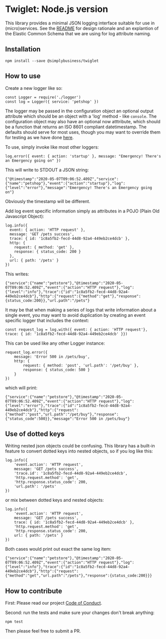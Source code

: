 # Twiglet: Node.js version

This library provides a minimal JSON logging interface suitable for use in (micro)services. See the [README](../README.md) for design rationale and an explantion of the Elastic Common Schema that we are using for log attribute naming.

## Installation

    npm install --save @simplybusiness/twiglet

## How to use

Create a new logger like so:

    const Logger = require('./logger')
    const log = Logger({ service: 'petshop' })

The logger may be passed in the configuration object an optional output attribute which should be an object with a 'log' method - like `console`. The configuration object may also have an optional now atttribute, which should be a function that returns an ISO 8601 compliant datetimestamp. The defaults should serve for most uses, though you may want to override them for testing as we have done [here](./spec/logger-spec.js).

To use, simply invoke like most other loggers:

    log.error({ event: { action: 'startup' }, message: "Emergency! There's an Emergency going on" })

This will write to STDOUT a JSON string:

    {"@timestamp":"2020-05-07T09:06:52.409Z","service":{"name":"petshop"},"event":{"action":"startup"},"log":{"level":"error"},"message":"Emergency! There's an Emergency going on"}

Obviously the timestamp will be different.

Add log event specific information simply as attributes in a POJO (Plain Old Javascript Object):

    log.info({
      event: { action: 'HTTP request' },
      message: 'GET /pets success',
      trace: { id: '1c8a5fb2-fecd-44d8-92a4-449eb2ce4dcb' },
      http: {
        request: { method: 'get' },
        response: { status_code: 200 }
      },
      url: { path: '/pets' }
    })

This writes:

    {"service":{"name":"petstore"},"@timestamp":"2020-05-07T09:06:52.409Z","event":{"action":"HTTP request"},"log":{"level":"info"},"trace":{"id":"1c8a5fb2-fecd-44d8-92a4-449eb2ce4dcb"},"http":{"request":{"method":"get"},"response":{status_code:200}},"url.path":"/pets"}

It may be that when making a series of logs that write information about a single event, you may want to avoid duplication by creating an event specific logger that includes the context:

    const request_log = log.with({ event: { action: 'HTTP request'}, trace: { id: '1c8a5fb2-fecd-44d8-92a4-449eb2ce4dcb' }})

This can be used like any other Logger instance:

    request_log.error({
        message: 'Error 500 in /pets/buy',
        http: {
            request: { method: 'post', 'url.path': '/pet/buy' },
            response: { status_code: 500 }
        }
    })

which will print:

    {"service":{"name":"petstore"},"@timestamp":"2020-05-07T09:06:52.409Z","event":{"action":"HTTP request"},"log":{"level":"error"},"trace":{"id":"1c8a5fb2-fecd-44d8-92a4-449eb2ce4dcb"},"http":{"request":{"method":"post","url.path":"/pet/buy"},"response":{"status_code":500}},"message":"Error 500 in /pets/buy"}

## Use of dotted keys

Writing nested json objects could be confusing. This library has a built-in feature to convert dotted keys into nested objects, so if you log like this:

    log.info({ 
        'event.action': 'HTTP request',
        message: 'GET /pets success',
        'trace.id': '1c8a5fb2-fecd-44d8-92a4-449eb2ce4dcb',
        'http.request.method': 'get',
        'http.response.status_code': 200,
        'url.path': '/pets'
    })

or mix between dotted keys and nested objects:

    log.info({
        'event.action': 'HTTP request',
        message: 'GET /pets success',
        trace: { id: '1c8a5fb2-fecd-44d8-92a4-449eb2ce4dcb' },
        'http.request.method': 'get',
        'http.response.status_code': 200,
        url: { path: '/pets' }
    })

Both cases would print out exact the same log item:

    {"service":{"name":"petstore"},"@timestamp":"2020-05-07T09:06:52.409Z","event":{"action":"HTTP request"},"log":{"level":"info"},"trace":{"id":"1c8a5fb2-fecd-44d8-92a4-449eb2ce4dcb"},"http":{"request":{"method":"get","url.path":"/pets"},"response":{status_code:200}}}

## How to contribute

First: Please read our project [Code of Conduct](../CODE_OF_CONDUCT.md).

Second: run the tests and make sure your changes don't break anything:

    npm test

Then please feel free to submit a PR.
